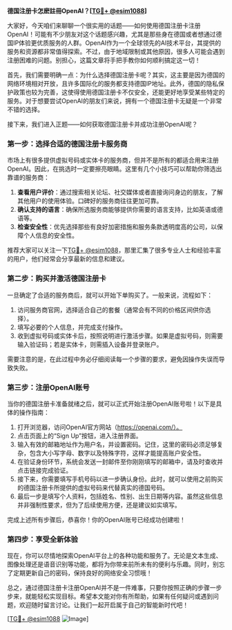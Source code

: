 **德国注册卡怎麽註冊OpenAI？[[TG💪+ @esim1088](https://t.me/s/esim1088)]**

大家好，今天咱们来聊聊一个很实用的话题——如何使用德国注册卡注册OpenAI！可能有不少朋友对这个话题感兴趣，尤其是那些身在德国或者想通过德国IP体验更优质服务的人群。OpenAI作为一个全球领先的AI技术平台，其提供的服务和资源都非常值得探索。不过，由于地域限制或其他原因，很多人可能会遇到注册困难的问题。别担心，这篇文章将手把手教你如何顺利搞定这一切！

首先，我们需要明确一点：为什么选择德国注册卡呢？其实，这主要是因为德国的网络环境相对开放，且许多国际化的服务都支持德国IP地址。此外，德国的隐私保护政策也较为完善，这使得使用德国注册卡不仅安全，还能更好地享受某些特定的服务。对于想要尝试OpenAI的朋友们来说，拥有一个德国注册卡无疑是一个非常不错的选择。

接下来，我们进入正题——如何获取德国注册卡并成功注册OpenAI呢？

### **第一步：选择合适的德国注册卡服务商**

市场上有很多提供虚拟号码或实体卡的服务商，但并不是所有的都适合用来注册OpenAI。因此，在挑选时一定要擦亮眼睛。这里有几个小技巧可以帮助你筛选出靠谱的服务商：

1. **查看用户评价**：通过搜索相关论坛、社交媒体或者直接询问身边的朋友，了解其他用户的使用体验。口碑好的服务商往往更加可靠。
2. **确认支持的语言**：确保所选服务商能够提供你需要的语言支持，比如英语或德语等。
3. **检查安全性**：优先选择那些有良好加密措施和服务条款透明度高的公司，以保障个人信息的安全性。

推荐大家可以关注一下[TG💪+ @esim1088](https://t.me/s/esim1088)，那里汇集了很多专业人士和经验丰富的用户，他们经常会分享最新的信息和建议。

### **第二步：购买并激活德国注册卡**

一旦确定了合适的服务商后，就可以开始下单购买了。一般来说，流程如下：

1. 访问服务商官网，选择适合自己的套餐（通常会有不同的价格区间供你选择）。
2. 填写必要的个人信息，并完成支付操作。
3. 收到虚拟号码或实体卡后，按照说明进行激活步骤。如果是虚拟号码，则需要输入验证码；若是实体卡，则需插入设备并登录账户。

需要注意的是，在此过程中务必仔细阅读每一个步骤的要求，避免因操作失误而导致失败。

### **第三步：注册OpenAI账号**

当你的德国注册卡准备就绪之后，就可以正式开始注册OpenAI账号啦！以下是具体的操作指南：

1. 打开浏览器，访问OpenAI官方网站（https://openai.com/）。
2. 点击页面上的“Sign Up”按钮，进入注册界面。
3. 输入有效的邮箱地址作为用户名，并设置密码。记住，这里的密码必须足够复杂，包含大小写字母、数字以及特殊字符，这样才能提高账户安全性。
4. 在验证身份环节，系统会发送一封邮件至你刚刚填写的邮箱中，请及时查收并点击链接完成验证。
5. 接下来，你需要填写手机号码以进一步确认身份。此时，就可以使用之前购买的德国注册卡所提供的虚拟号码来代替真实的德国号码。
6. 最后一步是填写个人资料，包括姓名、性别、出生日期等内容。虽然这些信息并非强制性要求，但为了后续使用方便，还是建议如实填写。

完成上述所有步骤后，恭喜你！你的OpenAI账号已经成功创建啦！

### **第四步：享受全新体验**

现在，你可以尽情地探索OpenAI平台上的各种功能和服务了。无论是文本生成、图像处理还是语音识别等功能，都将为你带来前所未有的便利与乐趣。同时，别忘了定期更新自己的密码，保持良好的网络安全习惯哦！

总之，通过德国注册卡注册OpenAI并不是一件难事，只要你按照正确的步骤一步步来，就能轻松实现目标。希望本文能对你有所帮助，如果有任何疑问或遇到问题，欢迎随时留言讨论。让我们一起开启属于自己的智能新时代吧！

[[TG💪+ @esim1088](https://t.me/s/esim1088) ![Image](https://i.postimg.cc/4NQfJmqS/Snipaste-2025-05-13-00-14-12.png)]